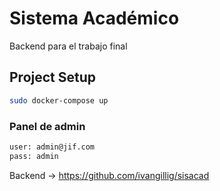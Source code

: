 # Sistema Académico

Backend para el trabajo final 

## Project Setup

```sh
sudo docker-compose up
```

### Panel de admin

```sh
user: admin@jif.com
pass: admin
```

Backend ->
https://github.com/ivangillig/sisacad


